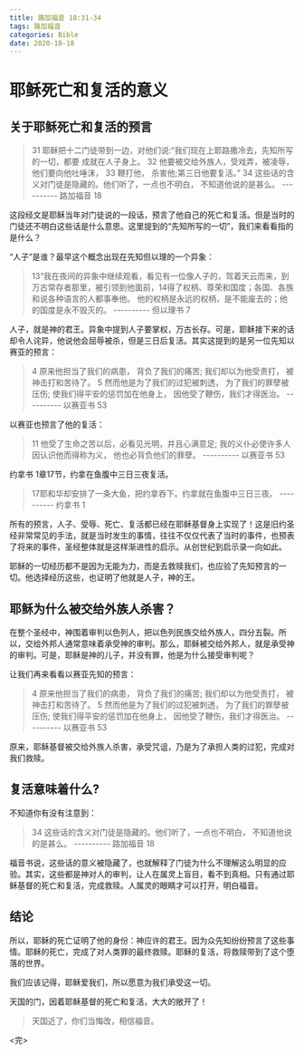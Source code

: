 ```yaml
---
title: 路加福音 18:31-34
tags: 路加福音
categories: Bible
date: 2020-10-18
---
```


# 耶稣死亡和复活的意义

## 关于耶稣死亡和复活的预言

> 31 耶稣把十二门徒带到一边，对他们说:“我们现在上耶路撒冷去，先知所写的一切，都要 成就在人子身上。 32 他要被交给外族人，受戏弄，被凌辱，他们要向他吐唾沫， 33 鞭打他， 杀害他;第三日他要复活。” 34 这些话的含义对门徒是隐藏的。他们听了，一点也不明白， 不知道他说的是甚么。
> ---------- 路加福音 18

这段经文是耶稣当年对门徒说的一段话，预言了他自己的死亡和复活。但是当时的门徒还不明白这些话是什么意思。这里提到的“先知所写的一切”，我们来看看指的是什么？

“人子”是谁？最早这个概念出现在先知但以理的一个异象：

> 13“我在夜间的异象中继续观看，看见有一位像人子的，驾着天云而来，到万古常存者那里，被引领到他面前，14得了权柄、尊荣和国度；各国、各族和说各种语言的人都事奉他。 他的权柄是永远的权柄，是不能废去的；他的国度是永不毁灭的。
> ---------- 但以理书 7

人子，就是神的君王。异象中提到人子要掌权，万古长存。可是，耶稣接下来的话却令人诧异，他说他会屈辱被杀，但是三日后复活。其实这提到的是另一位先知以赛亚的预言：

> 4 原来他担当了我们的病患，
背负了我们的痛苦;
我们却以为他受责打， 被 神击打和苦待了。
5 然而他是为了我们的过犯被刺透，
为了我们的罪孽被压伤; 使我们得平安的惩罚加在他身上，
因他受了鞭伤，我们才得医治。
> ---------- 以赛亚书 53

以赛亚也预言了他的复活：
> 11 他受了生命之苦以后，必看见光明，并且心满意足; 我的义仆必使许多人 因认识他而得称为义， 他也必背负他们的罪孽。
> ---------- 以赛亚书 53

约拿书 1章17节，约拿在鱼腹中三日三夜复活。

> 17耶和华却安排了一条大鱼，把约拿吞下。约拿就在鱼腹中三日三夜。
> ---------- 约拿书 1

所有的预言，人子、受辱、死亡、复活都已经在耶稣基督身上实现了！这是旧约圣经非常常见的手法，就是当时发生的事情，往往不仅仅代表了当时的事件，也预表了将来的事件，圣经整体就是这样渐进性的启示。从创世纪到启示录一向如此。

耶稣的一切经历都不是因为无能为力，而是去救赎我们，也应验了先知预言的一切。他选择经历这些，也证明了他就是人子，神的王。

## 耶稣为什么被交给外族人杀害？

在整个圣经中，神围着审判以色列人，把以色列民族交给外族人，四分五裂。所以，交给外邦人通常意味着承受神的审判。那么，耶稣被交给外邦人，就是承受神的审判。可是，耶稣是神的儿子，并没有罪，他是为什么接受审判呢？

让我们再来看看以赛亚先知的预言：

> 4 原来他担当了我们的病患，
背负了我们的痛苦;
我们却以为他受责打， 被 神击打和苦待了。
5 然而他是为了我们的过犯被刺透，
为了我们的罪孽被压伤; 使我们得平安的惩罚加在他身上，
因他受了鞭伤，我们才得医治。
> ---------- 以赛亚书 53

原来，耶稣基督被交给外族人杀害，承受咒诅，乃是为了承担人类的过犯，完成对我们救赎。

## 复活意味着什么?

不知道你有没有注意到：

> 34 这些话的含义对门徒是隐藏的。他们听了，一点也不明白， 不知道他说的是甚么。
> ---------- 路加福音 18

福音书说，这些话的意义被隐藏了，也就解释了门徒为什么不理解这么明显的应验。其实，这些都是神对人的审判，让人在属灵上盲目，看不到真相。只有通过耶稣基督的死亡和复活，完成救赎。人属灵的眼睛才可以打开，明白福音。

## 结论

所以，耶稣的死亡证明了他的身份：神应许的君王。因为众先知纷纷预言了这些事情。耶稣的死亡，完成了对人类罪的最终救赎。耶稣的复活，将救赎带到了这个堕落的世界。

我们应该记得，耶稣爱我们，所以愿意为我们承受这一切。

天国的门，因着耶稣基督的死亡和复活，大大的敞开了！

> 天国近了，你们当悔改，相信福音。

<完>